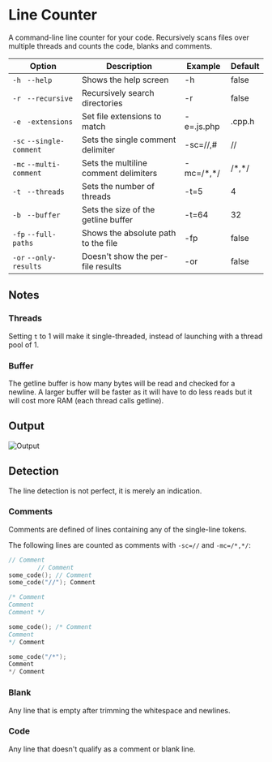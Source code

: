 # Line Counter
A command-line line counter for your code. Recursively scans files over multiple threads and counts the code, blanks and comments.

| Option                   | Description                            | Example      | Default |
| ------------------------ | -------------------------------------- | ------------ | ------  |
| `-h ` `--help`           | Shows the help screen                  | -h           | false   |
| `-r ` `--recursive`      | Recursively search directories         | -r           | false   |
| `-e ` `-extensions`      | Set file extensions to match           | -e=.js.php   | .cpp.h  |
| `-sc` `--single-comment` | Sets the single comment delimiter      | -sc=//,#     | //      |
| `-mc` `--multi-comment`  | Sets the multiline comment delimiters  | -mc=/\*,\*/  | /\*,\*/ |
| `-t ` `--threads`        | Sets the number of threads             | -t=5         | 4       |
| `-b ` `--buffer`         | Sets the size of the getline buffer    | -t=64        | 32      |
| `-fp` `--full-paths`     | Shows the absolute path to the file    | -fp          | false   |
| `-or` `--only-results`   | Doesn't show the per-file results      | -or          | false   |

## Notes
### Threads
Setting `t` to 1 will make it single-threaded, instead of launching with a thread pool of 1.

### Buffer
The getline buffer is how many bytes will be read and checked for a newline. A larger buffer will be faster as it will have to do less reads but it will cost more RAM (each thread calls getline).

## Output
![Output](https://i.imgur.com/lg3kTbp.png)

## Detection
The line detection is not perfect, it is merely an indication.
### Comments
Comments are defined of lines containing any of the single-line tokens.

The following lines are counted as comments with `-sc=//` and `-mc=/*,*/`:
```cpp
// Comment
        // Comment
some_code(); // Comment
some_code("//"); Comment

/* Comment
Comment
Comment */

some_code(); /* Comment
Comment
*/ Comment

some_code("/*");
Comment
*/ Comment
```

### Blank
Any line that is empty after trimming the whitespace and newlines.

### Code
Any line that doesn't qualify as a comment or blank line.
